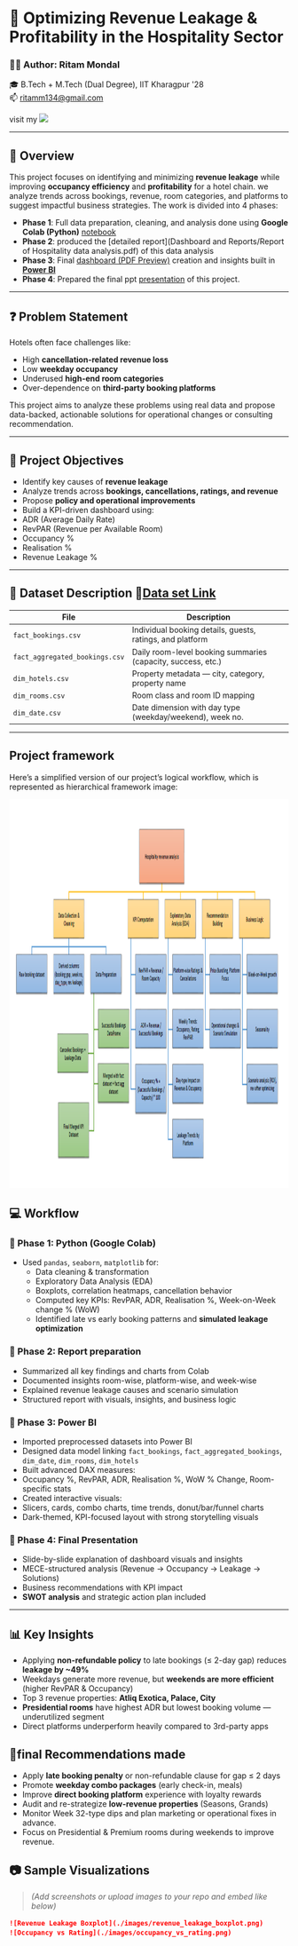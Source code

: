 # 🏨 Optimizing Revenue Leakage & Profitability in the Hospitality Sector

### 👨‍💻 Author: Ritam Mondal  
🎓 B.Tech + M.Tech (Dual Degree), IIT Kharagpur '28  
📫 ritamm134@gmail.com  

   visit my  <a href="https://www.linkedin.com/in/ritam-mondal-86a369287/" target="_blank">
    <img src="https://img.shields.io/badge/LinkedIn-blue?logo=linkedin&logoColor=white&style=for-the-badge"/></a>  

    
---

## 📘 Overview

This project focuses on identifying and minimizing **revenue leakage** while improving **occupancy efficiency** and **profitability** for a hotel chain. we analyze trends across bookings, revenue, room categories, and platforms to suggest impactful business strategies.
The work is divided into 4 phases:
- **Phase 1**: Full data preparation, cleaning, and analysis done using **Google Colab (Python)** [notebook](Optimizing_Revenue_Leakage_&_Profitability_in_the_Hospitality_Sector.ipynb)
- **Phase 2**: produced the [detailed report](Dashboard and Reports/Report of Hospitality data analysis.pdf) of this data analysis
- **Phase 3**: Final [dashboard (PDF Preview)](Dashboard%20and%20Reports/Only%20Dashboard%20imgs.pdf) creation and insights built in [**Power BI**](Dashboard%20and%20Reports/Hospitality%20analysis%20dashboard.pbix)
- **Phase 4**: Prepared the final ppt [presentation](Hospitality%20Analytics%20Project%20Presentation.pptx.pdf) of this project.
---

## ❓ Problem Statement
                                                               
Hotels often face challenges like:                                         
- High **cancellation-related revenue loss**                  
- Low **weekday occupancy**                                
- Underused **high-end room categories**                        
- Over-dependence on **third-party booking platforms**                    
                                                                              
This project aims to analyze these problems using real data and propose data-backed, actionable solutions for operational changes or consulting recommendation.                                 
                                                                                                                                                                     
---
                               
## 🎯 Project Objectives

-  Identify key causes of **revenue leakage**
-  Analyze trends across **bookings, cancellations, ratings, and revenue**
-  Propose **policy and operational improvements**
-  Build a KPI-driven dashboard using:
  - ADR (Average Daily Rate)  
  - RevPAR (Revenue per Available Room)  
  - Occupancy %  
  - Realisation %  
  - Revenue Leakage %

---

## 📁 Dataset Description 📎[Data set Link](Data%20sets)

| File                          | Description                                                |
|------------------------------|------------------------------------------------------------|
| `fact_bookings.csv`          | Individual booking details, guests, ratings, and platform  |
| `fact_aggregated_bookings.csv` | Daily room-level booking summaries (capacity, success, etc.) |
| `dim_hotels.csv`             | Property metadata — city, category, property name          |
| `dim_rooms.csv`              | Room class and room ID mapping                             |
| `dim_date.csv`               | Date dimension with day type (weekday/weekend), week no.   |

---
## Project framework

Here’s a simplified version of our project’s logical workflow, which is represented as hierarchical framework image:

<img src="plot_or_images/frame_work.png" alt="Frame work" width="1200" height="700" />

## 💻 Workflow 

### 🔹 Phase 1: Python (Google Colab)
- Used `pandas`, `seaborn`, `matplotlib` for:
  - Data cleaning & transformation
  - Exploratory Data Analysis (EDA)
  - Boxplots, correlation heatmaps, cancellation behavior
  - Computed key KPIs: RevPAR, ADR, Realisation %, Week-on-Week change % (WoW)
  - Identified late vs early booking patterns and **simulated leakage optimization**

### 🔹 Phase 2: Report preparation
- Summarized all key findings and charts from Colab
- Documented insights room-wise, platform-wise, and week-wise
- Explained revenue leakage causes and scenario simulation
- Structured report with visuals, insights, and business logic

### 🔹 Phase 3: Power BI
- Imported preprocessed datasets into Power BI
- Designed data model linking `fact_bookings`, `fact_aggregated_bookings`, `dim_date`, `dim_rooms`, `dim_hotels`
- Built advanced DAX measures:
 - Occupancy %, RevPAR, ADR, Realisation %, WoW % Change, Room-specific stats
- Created interactive visuals:
 - Slicers, cards, combo charts, time trends, donut/bar/funnel charts
- Dark-themed, KPI-focused layout with strong storytelling visuals

### 🔹 Phase 4: Final Presentation
- Slide-by-slide explanation of dashboard visuals and insights
- MECE-structured analysis (Revenue → Occupancy → Leakage → Solutions)
- Business recommendations with KPI impact
- **SWOT analysis** and strategic action plan included

---

## 📊 Key Insights            
                          
-  Applying **non-refundable policy** to late bookings (≤ 2-day gap) reduces **leakage by ~49%**
-  Weekdays generate more revenue, but **weekends are more efficient** (higher RevPAR & Occupancy)
-  Top 3 revenue properties: **Atliq Exotica, Palace, City**
-  **Presidential rooms** have highest ADR but lowest booking volume — underutilized segment
-  Direct platforms underperform heavily compared to 3rd-party apps
                                    
## 🧠final Recommendations made               
                                           
- Apply **late booking penalty** or non-refundable clause for gap ≤ 2 days
- Promote **weekday combo packages** (early check-in, meals)
- Improve **direct booking platform** experience with loyalty rewards
- Audit and re-strategize **low-revenue properties** (Seasons, Grands)
- Monitor Week 32-type dips and plan marketing or operational fixes in advance.
- Focus on Presidential & Premium rooms during weekends to improve revenue.

## 📷 Sample Visualizations

> *(Add screenshots or upload images to your repo and embed like below)*

```markdown
![Revenue Leakage Boxplot](./images/revenue_leakage_boxplot.png)
![Occupancy vs Rating](./images/occupancy_vs_rating.png)
